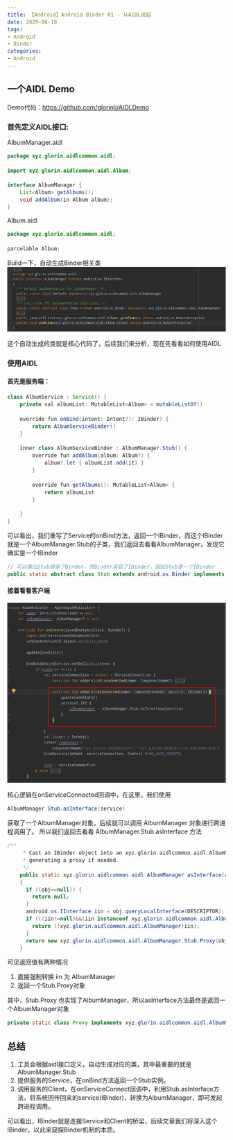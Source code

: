```yaml
---
title: 【Android】Android Binder 01 - 从AIDL说起
date: 2020-06-18
tags:
- Android
- Binder
categories:
- Android
---
```

## 一个AIDL Demo
Demo代码：https://github.com/glorinli/AIDLDemo

### 首先定义AIDL接口:

AlbumManager.aidl
``` java
package xyz.glorin.aidlcommon.aidl;

import xyz.glorin.aidlcommon.aidl.Album;

interface AlbumManager {
    List<Album> getAlbums();
    void addAlbum(in Album album);
}
```
Album.aidl
``` java
package xyz.glorin.aidlcommon.aidl;

parcelable Album;
```

Build一下，自动生成Binder相关类
![](/imgs/20200617101425269_645.png)

这个自动生成的类就是核心代码了，后续我们来分析，现在先看看如何使用AIDL
### 使用AIDL

#### 首先是服务端：
```java
class AlbumService : Service() {
    private val albumList: MutableList<Album> = mutableListOf()

    override fun onBind(intent: Intent?): IBinder? {
        return AlbumServiceBinder()
    }

    inner class AlbumServiceBinder : AlbumManager.Stub() {
        override fun addAlbum(album: Album?) {
            album?.let { albumList.add(it) }
        }

        override fun getAlbums(): MutableList<Album> {
            return albumList
        }

    }
}
```

可以看出，我们重写了Service的onBind方法，返回一个IBinder，而这个IBinder就是一个AlbumManager.Stub的子类，我们返回去看看AlbumManager，发现它确实是一个IBinder
``` java
// 可以看出Stub继承了Binder，而Binder实现了IBinder，因此Stub是一个IBinder
public static abstract class Stub extends android.os.Binder implements xyz.glorin.aidlcommon.aidl.AlbumManager
```
#### 接着看看客户端
![](/imgs/20200617104944431_2883.png)

核心逻辑在onServiceConnected回调中，在这里，我们使用
``` java
AlbumManager.Stub.asInterface(service)
```
获取了一个AlbumManager对象，后续就可以调用 AlbumManager 对象进行跨进程调用了。
所以我们返回去看看 AlbumManager.Stub.asInterface 方法
``` java
/**
     * Cast an IBinder object into an xyz.glorin.aidlcommon.aidl.AlbumManager interface,
     * generating a proxy if needed.
     */
    public static xyz.glorin.aidlcommon.aidl.AlbumManager asInterface(android.os.IBinder obj)
    {
      if ((obj==null)) {
        return null;
      }
      android.os.IInterface iin = obj.queryLocalInterface(DESCRIPTOR);
      if (((iin!=null)&&(iin instanceof xyz.glorin.aidlcommon.aidl.AlbumManager))) {
        return ((xyz.glorin.aidlcommon.aidl.AlbumManager)iin);
      }
      return new xyz.glorin.aidlcommon.aidl.AlbumManager.Stub.Proxy(obj);
    }
```

可见返回值有两种情况
1. 直接强制转换 iin 为 AlbumManager
2. 返回一个Stub.Proxy对象

其中，Stub.Proxy 也实现了AlbumManager，所以asInterface方法最终是返回一个AlbumManager对象
``` java
private static class Proxy implements xyz.glorin.aidlcommon.aidl.AlbumManager
```
## 总结
1. 工具会根据aidl接口定义，自动生成对应的类，其中最重要的就是AlbumManager.Stub
2. 提供服务的Service，在onBind方法返回一个Stub实例。
3. 调用服务的Client，在onServiceConnect回调中，利用Stub.asInterface方法，将系统回传回来的service(IBinder)，转换为AlbumManager，即可发起跨进程调用。

可以看出，IBinder就是连接Service和Client的桥梁，后续文章我们将深入这个IBinder，以此来窥探Binder机制的本质。

